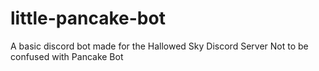# little-pancake-bot

A basic discord bot made for the Hallowed Sky Discord Server
Not to be confused with Pancake Bot
